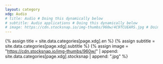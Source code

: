 ```yaml
---
layout: category
xdg: Audio
# title: Audio # Doing this dynamically below
# subtitle: Audio applications # Doing this dynamically below
# image: https://cdn.stocksnap.io/img-thumbs/960w/4C9TCUEARS.jpg # Doing this dynamically below
---
```


{% assign title = site.data.categories[page.xdg].en %}
{% assign subtitle = site.data.categories[page.xdg].subtitle %}
{% assign image = "https://cdn.stocksnap.io/img-thumbs/960w/" | append: site.data.categories[page.xdg].stocksnap | append: ".jpg" %}
